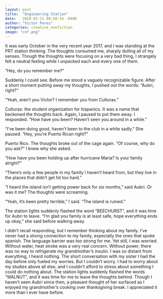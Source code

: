 ```yaml
---
layout: post
title:  "Engineering Station"
date:   2018-03-21 00:50:34 -0400
author: "Victor Perez"
categories: creative_nonfiction
image: "cnf.png"
---
```

It was early October in the very recent year 2017, and I was standing at the PRT station thinking. The thoughts consumed me, sharply dulling all of my senses. Though the thoughts were focusing on a very bad thing, I strangely felt a neutral feeling while I unpacked each and every one of them.

“Hey, do you remember me?”

Suddenly I could see. Before me stood a vaguely recognizable figure. After a short moment putting away my thoughts, I pushed out the words: “Aubri, right?”

“Yeah, aren’t you Victor? I remember you from Culturas.”

Culturas: the student organization for hispanics. It was a name that beckoned the thoughts back.  Again, I paused to put them away. I responded. “How have you been? Haven’t seen you around in a while.”

“I’ve been doing good, haven’t been to the club in a while sadly.” She paused. “Hey, you’re Puerto Rican right?”

Puerto Rico. The thoughts broke out of the cage again. “Of course, why do you ask?” I knew why she asked.

“How have you been holding up after hurricane Maria? Is your family alright?”

“There’s only a few people in my family I haven’t heard from, but they live in the places that didn’t get hit too hard.”

“I heard the island isn’t getting power back for six months,” said Aubri. Or was it me? The thoughts were screaming.

“Yeah, it’s been pretty terrible,” I said. “The island is ruined.”

The station lights suddenly flashed the word “BEECHURST”, and it was time for Aubri to leave. “I’m glad you family is at least safe, hope everything ends up okay,” she said before walking away.

I didn’t recall responding, but I remember thinking about my family. I’ve never had a strong connection to my family, especially the ones that spoke spanish. The language barrier was too strong for me. Yet still, I was worried. Without water, heat stroke was a very real concern. Without power, there was no way to refrigerate my grandmother’s insulin. I was so distant from everything, I heard nothing. The short conversation with my sister I had the day before only fueled my worries. But I couldn’t worry. I had to worry about my studies above all else, and I couldn’t afford to stress about something I could do nothing about. The station lights suddenly flashed the words “WALNUT”, and it was time for me to leave the thoughts behind. Though I haven’t seen Aubri since then, a pleasant thought of her surfaced as I enjoyed my grandmother’s cooking over thanksgiving break. I appreciated it more than I ever have before.
